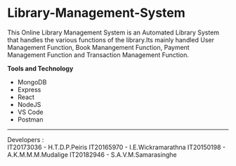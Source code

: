 # Library-Management-System

<p> This Online Library Management System is an Automated Library System that handles the various functions of the library.Its mainly handled User Management Function, Book Manangement Function, Payment Management Function and Transaction Management Function.</p>

<b>Tools and Technology</b>
<ul>
  <li>MongoDB</li>
  <li>  Express </li>
  <li>  React </li>
  <li>  NodeJS </li>
  <li> VS Code</li>
  <li> Postman</li>
 </ul>
  <hr>
  Developers :<br> IT20173036 - H.T.D.P.Peiris IT20165970 - I.E.Wickramarathna IT20150198 - A.K.M.M.M.Mudalige IT20182946 - S.A.V.M.Samarasinghe
